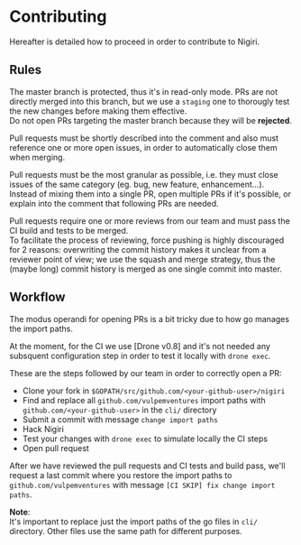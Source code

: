 # Contributing

Hereafter is detailed how to proceed in order to contribute to Nigiri.

## Rules

The master branch is protected, thus it's in read-only mode. PRs are not directly merged into this branch, but we use a `staging` one to thorougly test the new changes before making them effective.  
Do not open PRs targeting the master branch because they will be **rejected**.

Pull requests must be shortly described into the comment and also must reference one or more open issues, in order to automatically close them when merging.

Pull requests must be the most granular as possible, i.e. they must close issues of the same category (eg. bug, new feature, enhancement...). Instead of mixing them into a single PR, open multiple PRs if it's possible, or explain into the comment that following PRs are needed.

Pull requests require one or more reviews from our team and must pass the CI build and tests to be merged.  
To facilitate the process of reviewing, force pushing is highly discouraged for 2 reasons: overwriting the commit history makes it unclear from a reviewer point of view; we use the squash and merge strategy, thus the (maybe long) commit history is merged as one single commit into master.

## Workflow

The modus operandi for opening PRs is a bit tricky due to how go manages the import paths.

At the moment, for the CI we use [Drone v0.8] and it's not needed any subsquent configuration step in order to test it locally with `drone exec`.

These are the steps followed by our team in order to correctly open a PR:

* Clone your fork in `$GOPATH/src/github.com/<your-github-user>/nigiri`
* Find and replace all `github.com/vulpemventures` import paths with `github.com/<your-github-user>` in the `cli/` directory
* Submit a commit with message `change import paths`
* Hack Nigiri
* Test your changes with `drone exec` to simulate locally the CI steps
* Open pull request

After we have reviewed the pull requests and CI tests and build pass, we'll request a last commit where you restore the import paths to `github.com/vulpemventures` with message `[CI SKIP] fix change import paths`.

**Note**:  
It's important to replace just the import paths of the go files in `cli/` directory. Other files use the same path for different purposes.
